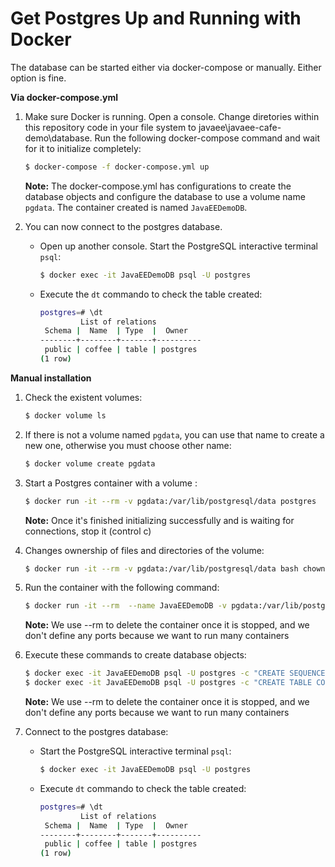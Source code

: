 # Get Postgres Up and Running with Docker 

The database can be started either via docker-compose or manually. Either option is fine. 

**Via docker-compose.yml**

1. Make sure Docker is running. Open a console. Change diretories within this repository code in your file system to javaee\javaee-cafe-demo\database. Run the following docker-compose command and wait for it to initialize completely:

    ```bash
    $ docker-compose -f docker-compose.yml up
    ```
    
	**Note:** The docker-compose.yml has configurations to create the database objects and configure the database 
	to use a volume name `pgdata`. The container created is named `JavaEEDemoDB`.

2. You can now connect to the postgres database.
	
	-  Open up another console. Start the PostgreSQL interactive terminal `psql`:
		
		```bash
		$ docker exec -it JavaEEDemoDB psql -U postgres
		```
	- Execute the `dt` commando to check the table created:
		
		```bash
		postgres=# \dt
                 List of relations
         Schema |  Name  | Type  |  Owner   
        --------+--------+-------+----------
         public | coffee | table | postgres
        (1 row)
		```

**Manual installation**


1. Check the existent volumes:

    ```bash
    $ docker volume ls
    ```

2. If there is not a volume named `pgdata`, you can use that name to create a new one, otherwise you must choose other name:

    ```bash
    $ docker volume create pgdata
    ```
    
3. Start a Postgres container with a volume :

    ```bash
    $ docker run -it --rm -v pgdata:/var/lib/postgresql/data postgres
    ```

	**Note:** Once it's finished initializing successfully and is waiting for connections, stop it (control c)

3. Changes ownership of files and directories of the volume:

    ```bash
    $ docker run -it --rm -v pgdata:/var/lib/postgresql/data bash chown -R 1000:1000 /var/lib/postgresql/data
    ```
    
4. Run the container with the following command:

    ```bash
    $ docker run -it --rm  --name JavaEEDemoDB -v pgdata:/var/lib/postgresql/data -p 5432:5432 -d postgres
     ```
	**Note:** We use --rm to delete the container once it is stopped, and we don't define any ports because we want to run many containers

5. Execute these commands to create database objects:

    ```bash
	$ docker exec -it JavaEEDemoDB psql -U postgres -c "CREATE SEQUENCE COFFEE_SEQ START 1;"
	$ docker exec -it JavaEEDemoDB psql -U postgres -c "CREATE TABLE COFFEE (ID BIGINT NOT NULL, NAME VARCHAR(255), PRICE FLOAT, PRIMARY KEY (ID));"
     ```
	**Note:** We use --rm to delete the container once it is stopped, and we don't define any ports because we want to run many containers
	    	    
6. Connect to the postgres database:
	
	- Start the PostgreSQL interactive terminal `psql`:
		
		```bash
		$ docker exec -it JavaEEDemoDB psql -U postgres
		```
	- Execute `dt` commando to check the table created:
		
		```bash
		postgres=# \dt
                 List of relations
         Schema |  Name  | Type  |  Owner   
        --------+--------+-------+----------
         public | coffee | table | postgres
        (1 row)
		```
